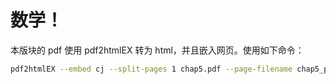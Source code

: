 # 数学！


本版块的 pdf 使用 pdf2htmlEX 转为 html，并且嵌入网页。使用如下命令：

```bash
pdf2htmlEX --embed cj --split-pages 1 chap5.pdf --page-filename chap5_p%d.page
```